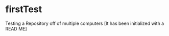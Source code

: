 # firstTest
Testing a Repository off of multiple computers [It has been initialized with a READ ME]
